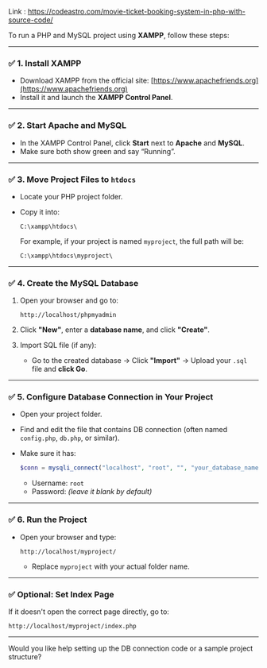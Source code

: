 Link : https://codeastro.com/movie-ticket-booking-system-in-php-with-source-code/



To run a PHP and MySQL project using **XAMPP**, follow these steps:

---

### ✅ **1. Install XAMPP**

* Download XAMPP from the official site: [https://www.apachefriends.org](https://www.apachefriends.org)
* Install it and launch the **XAMPP Control Panel**.

---

### ✅ **2. Start Apache and MySQL**

* In the XAMPP Control Panel, click **Start** next to **Apache** and **MySQL**.
* Make sure both show green and say “Running”.

---

### ✅ **3. Move Project Files to `htdocs`**

* Locate your PHP project folder.
* Copy it into:

  ```
  C:\xampp\htdocs\
  ```

  For example, if your project is named `myproject`, the full path will be:

  ```
  C:\xampp\htdocs\myproject\
  ```

---

### ✅ **4. Create the MySQL Database**

1. Open your browser and go to:

   ```
   http://localhost/phpmyadmin
   ```
2. Click **"New"**, enter a **database name**, and click **"Create"**.
3. Import SQL file (if any):

   * Go to the created database → Click **"Import"** → Upload your `.sql` file and **click Go**.

---

### ✅ **5. Configure Database Connection in Your Project**

* Open your project folder.
* Find and edit the file that contains DB connection (often named `config.php`, `db.php`, or similar).
* Make sure it has:

  ```php
  $conn = mysqli_connect("localhost", "root", "", "your_database_name");
  ```

  * Username: `root`
  * Password: *(leave it blank by default)*

---

### ✅ **6. Run the Project**

* Open your browser and type:

  ```
  http://localhost/myproject/
  ```

  * Replace `myproject` with your actual folder name.

---

### ✅ **Optional: Set Index Page**

If it doesn't open the correct page directly, go to:

```
http://localhost/myproject/index.php
```

---

Would you like help setting up the DB connection code or a sample project structure?
